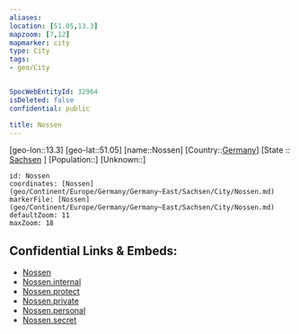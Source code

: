 ```yaml
---
aliases: 
location: [51.05,13.3]
mapzoom: [7,12] 
mapmarker: city 
type: City
tags:
- geo/City


SpocWebEntityId: 32964
isDeleted: false
confidential: public

title: Nossen
---
```

[geo-lon::13.3]
[geo-lat::51.05]
[name::Nossen]
[Country::[Germany](geo/Continent/Europe/Germany.md)]
[State :: [Sachsen](geo/Continent/Europe/Germany/Germany~East/Sachsen.md) ]
[Population::]
[Unknown::]


```leaflet
id: Nossen
coordinates: [Nossen](geo/Continent/Europe/Germany/Germany~East/Sachsen/City/Nossen.md)
markerFile: [Nossen](geo/Continent/Europe/Germany/Germany~East/Sachsen/City/Nossen.md)
defaultZoom: 11 
maxZoom: 18
```


## Confidential Links & Embeds: 
- [Nossen](../../../../../../../../_public/geo/Continent/Europe/Germany/Germany~East/Sachsen/City/Nossen.md) 
- [Nossen.internal](../../../../../../../../_internal/geo/Continent/Europe/Germany/Germany~East/Sachsen/City/Nossen.internal.md) 
- [Nossen.protect](../../../../../../../../_protect/geo/Continent/Europe/Germany/Germany~East/Sachsen/City/Nossen.protect.md) 
- [Nossen.private](../../../../../../../../_private/geo/Continent/Europe/Germany/Germany~East/Sachsen/City/Nossen.private.md) 
- [Nossen.personal](../../../../../../../../_personal/geo/Continent/Europe/Germany/Germany~East/Sachsen/City/Nossen.personal.md) 
- [Nossen.secret](../../../../../../../../_secret/geo/Continent/Europe/Germany/Germany~East/Sachsen/City/Nossen.secret.md) 
